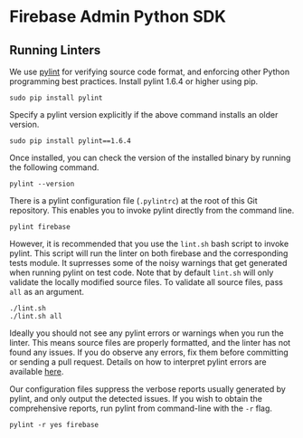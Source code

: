# Firebase Admin Python SDK

## Running Linters
We use [pylint](https://pylint.org/) for verifying source code format,
and enforcing other Python programming best practices. Install pylint
1.6.4 or higher using pip.

```
sudo pip install pylint
```

Specify a pylint version explicitly if the above command installs an older
version.

```
sudo pip install pylint==1.6.4
```

Once installed, you can check the version of the installed binary by running
the following command.

```
pylint --version
```

There is a pylint configuration file (`.pylintrc`) at the root of this Git
repository. This enables you to invoke pylint directly from the command line.

```
pylint firebase
```

However, it is recommended that you use the `lint.sh` bash script to invoke
pylint. This script will run the linter on both firebase and the corresponding
tests module. It suprresses some of the noisy warnings that get generated
when running pylint on test code. Note that by default `lint.sh` will only
validate the locally modified source files. To validate all source files,
pass `all` as an argument.

```
./lint.sh
./lint.sh all
```

Ideally you should not see any pylint errors or warnings when you run the
linter. This means source files are properly formatted, and the linter has
not found any issues. If you do observe any errors, fix them before
committing or sending a pull request. Details on how to interpret pylint
errors are available
[here](https://pylint.readthedocs.io/en/latest/user_guide/output.html).

Our configuration files suppress the verbose reports usually generated
by pylint, and only output the detected issues. If you wish to obtain the
comprehensive reports, run pylint from command-line with the `-r` flag.

```
pylint -r yes firebase
```
